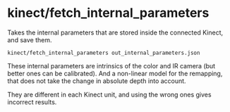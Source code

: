 # kinect/fetch\_internal\_parameters

Takes the internal parameters that are stored inside the connected Kinect, and save them.

    kinect/fetch_internal_parameters out_internal_parameters.json

These internal parameters are intrinsics of the color and IR camera (but better ones can be calibrated). And a non-linear model for the remapping, that does not take the change in absolute depth into account.

They are different in each Kinect unit, and using the wrong ones gives incorrect results.
